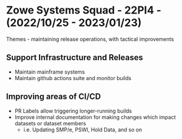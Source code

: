 # Zowe Systems Squad - 22PI4 - (2022/10/25 - 2023/01/23)

Themes - maintaining release operations, with tactical improvements

## Support Infrastructure and Releases
- Maintain mainframe systems
- Maintain github actions suite and monitor builds

## Improving areas of CI/CD
- PR Labels allow triggering longer-running builds
- Improve internal documentation for making changes which impact datasets or dataset members
  * i.e. Updating SMP/e, PSWI, Hold Data, and so on